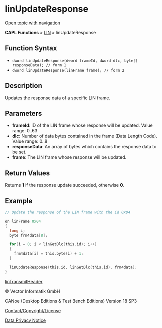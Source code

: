 # linUpdateResponse

[Open topic with navigation](../../../../../CANoeDEFamily.htm#Topics/CAPLFunctions/LIN/Functions/CAPLfunctionLINUpdateResponse.md)

**CAPL Functions** » [LIN](../CAPLfunctionsLINOverview.md) » linUpdateResponse

## Function Syntax

- `dword linUpdateResponse(dword frameId, dword dlc, byte[] responseData); // form 1`
- `dword linUpdateResponse(linFrame frame); // form 2`

## Description

Updates the response data of a specific LIN frame.

## Parameters

- **frameId**: ID of the LIN frame whose response will be updated. Value range: 0..63
- **dlc**: Number of data bytes contained in the frame (Data Length Code). Value range: 0..8
- **responseData**: An array of bytes which contains the response data to be set.
- **frame**: The LIN frame whose response will be updated.

## Return Values

Returns **1** if the response update succeeded, otherwise **0**.

## Example

```c
// Update the response of the LIN frame with the id 0x04

on linFrame 0x04
{
  long i;
  byte frm4data[8];

  for(i = 0; i < linGetDlc(this.id); i++)
  {
    frm4data[i] = this.byte(i) + 1;
  }

  linUpdateResponse(this.id, linGetDlc(this.id), frm4data);
}
```

[linTransmitHeader](CAPLfunctionLINTransmitHeader.md)

© Vector Informatik GmbH

CANoe (Desktop Editions & Test Bench Editions) Version 18 SP3

[Contact/Copyright/License](../../../Shared/ContactCopyrightLicense.md)

[Data Privacy Notice](https://www.vector.com/int/en/company/get-info/privacy-policy/)
